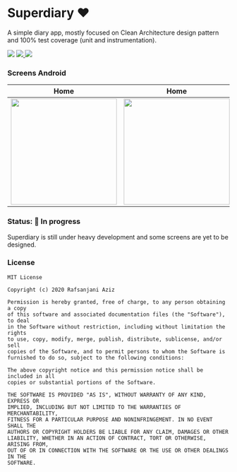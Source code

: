 # Superdiary ❤️
A simple diary app, mostly focused on Clean Architecture design pattern and 100% test coverage (unit and instrumentation).

<div align="left">
    <img src = "https://github.com/Rafsanjani/superdiary/actions/workflows/unit-test.yml/badge.svg" />
    <a href = "https://github.com/Rafsanjani/superdiary/blob/master/LICENSE">
        <img src = "https://img.shields.io/github/license/pushpalroy/jetstore" />
    </a>
    <a href = "https://twitter.com/coded_raf">
        <img src = "https://img.shields.io/twitter/url?label=follow&style=social&url=https%3A%2F%2Ftwitter.com%2Fpushpalroy" />
    </a>
</div>

### Screens Android
|                                                         Home                                                         |                                                         Home                                                         |                                                         Home                                                         |
|:--------------------------------------------------------------------------------------------------------------------:|:--------------------------------------------------------------------------------------------------------------------:|:--------------------------------------------------------------------------------------------------------------------:|
| <img src="https://github.com/Rafsanjani/superdiary/assets/9197459/78beb4e0-8cd0-4a60-bff7-77ce2e8612ab" width=240 /> | <img src="https://github.com/Rafsanjani/superdiary/assets/9197459/78beb4e0-8cd0-4a60-bff7-77ce2e8612ab" width=240 /> | <img src="https://github.com/Rafsanjani/superdiary/assets/9197459/78beb4e0-8cd0-4a60-bff7-77ce2e8612ab" width=240 /> |



### Status: 🚧 In progress
<p>Superdiary is still under heavy development and some screens are yet to be designed.</p>


### License
```
MIT License

Copyright (c) 2020 Rafsanjani Aziz

Permission is hereby granted, free of charge, to any person obtaining a copy
of this software and associated documentation files (the "Software"), to deal
in the Software without restriction, including without limitation the rights
to use, copy, modify, merge, publish, distribute, sublicense, and/or sell
copies of the Software, and to permit persons to whom the Software is
furnished to do so, subject to the following conditions:

The above copyright notice and this permission notice shall be included in all
copies or substantial portions of the Software.

THE SOFTWARE IS PROVIDED "AS IS", WITHOUT WARRANTY OF ANY KIND, EXPRESS OR
IMPLIED, INCLUDING BUT NOT LIMITED TO THE WARRANTIES OF MERCHANTABILITY,
FITNESS FOR A PARTICULAR PURPOSE AND NONINFRINGEMENT. IN NO EVENT SHALL THE
AUTHORS OR COPYRIGHT HOLDERS BE LIABLE FOR ANY CLAIM, DAMAGES OR OTHER
LIABILITY, WHETHER IN AN ACTION OF CONTRACT, TORT OR OTHERWISE, ARISING FROM,
OUT OF OR IN CONNECTION WITH THE SOFTWARE OR THE USE OR OTHER DEALINGS IN THE
SOFTWARE.
```
